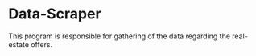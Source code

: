 # Data-Scraper

This program is responsible for gathering of the data regarding the real-estate offers.
